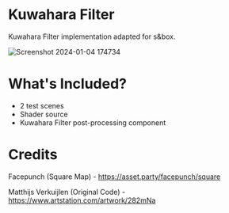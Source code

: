 # Kuwahara Filter
Kuwahara Filter implementation adapted for s&box.

![Screenshot 2024-01-04 174734](https://github.com/QuackCola/sbox-kuwahara-filter/assets/23345567/25326a08-84dd-468a-b4a0-c89e86afc86e)

# What's Included?
* 2 test scenes
* Shader source
* Kuwahara Filter post-processing component

# Credits
Facepunch (Square Map) - https://asset.party/facepunch/square

Matthijs Verkuijlen (Original Code) - https://www.artstation.com/artwork/282mNa
